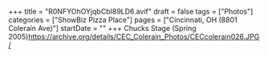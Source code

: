 +++
title = "R0NFYOhOYjqbCbI89LD6.avif"
draft = false
tags = ["Photos"]
categories = ["ShowBiz Pizza Place"]
pages = ["Cincinnati, OH (8801 Colerain Ave)"]
startDate = ""
+++
Chucks Stage (Spring 2005)https://archive.org/details/CEC_Colerain_Photos/CECcolerain026.JPG/

